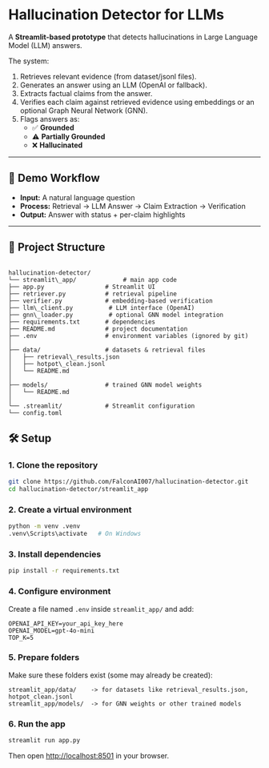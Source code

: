 # Hallucination Detector for LLMs

A **Streamlit-based prototype** that detects hallucinations in Large Language Model (LLM) answers.

The system:
1. Retrieves relevant evidence (from dataset/jsonl files).
2. Generates an answer using an LLM (OpenAI or fallback).
3. Extracts factual claims from the answer.
4. Verifies each claim against retrieved evidence using embeddings or an optional Graph Neural Network (GNN).
5. Flags answers as:
   - ✅ **Grounded**
   - ⚠️ **Partially Grounded**
   - ❌ **Hallucinated**

---

## 🚀 Demo Workflow
- **Input:** A natural language question  
- **Process:** Retrieval → LLM Answer → Claim Extraction → Verification  
- **Output:** Answer with status + per-claim highlights  

---

## 📂 Project Structure

```

hallucination-detector/
└── streamlit\_app/             # main app code
├── app.py                 # Streamlit UI
├── retriever.py           # retrieval pipeline
├── verifier.py            # embedding-based verification
├── llm\_client.py          # LLM interface (OpenAI)
├── gnn\_loader.py          # optional GNN model integration
├── requirements.txt       # dependencies
├── README.md              # project documentation
├── .env                   # environment variables (ignored by git)
│
├── data/                  # datasets & retrieval files
│   ├── retrieval\_results.json
│   ├── hotpot\_clean.jsonl
│   └── README.md
│
├── models/                # trained GNN model weights
│   └── README.md
│
└── .streamlit/            # Streamlit configuration
└── config.toml

```

## 🛠 Setup

### 1. Clone the repository
```bash
git clone https://github.com/FalconAI007/hallucination-detector.git
cd hallucination-detector/streamlit_app
````

### 2. Create a virtual environment

```bash
python -m venv .venv
.venv\Scripts\activate   # On Windows
```

### 3. Install dependencies

```bash
pip install -r requirements.txt
```

### 4. Configure environment

Create a file named `.env` inside `streamlit_app/` and add:

```env
OPENAI_API_KEY=your_api_key_here
OPENAI_MODEL=gpt-4o-mini
TOP_K=5
```

### 5. Prepare folders

Make sure these folders exist (some may already be created):

```
streamlit_app/data/    -> for datasets like retrieval_results.json, hotpot_clean.jsonl
streamlit_app/models/  -> for GNN weights or other trained models
```

### 6. Run the app

```bash
streamlit run app.py
```

Then open [http://localhost:8501](http://localhost:8501) in your browser.
